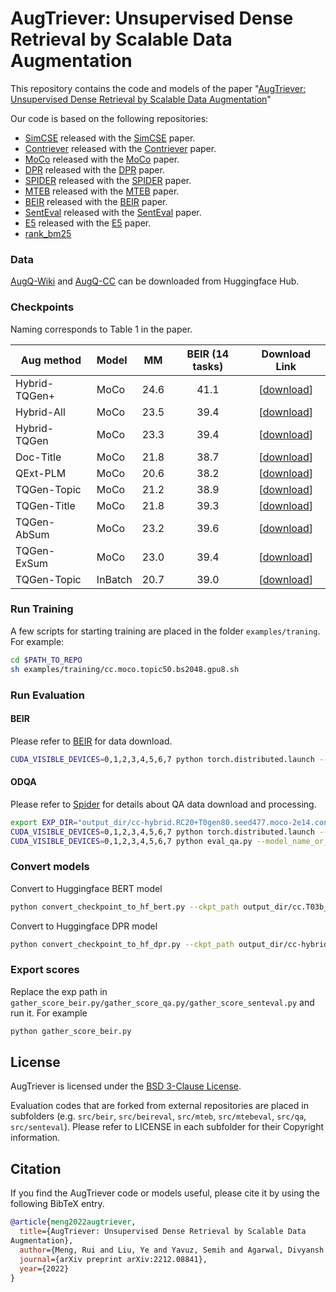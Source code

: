# AugTriever: Unsupervised Dense Retrieval by Scalable Data Augmentation

This repository contains the code and models of the paper "[AugTriever: Unsupervised Dense Retrieval by Scalable Data Augmentation](https://arxiv.org/abs/2212.08841)"

Our code is based on the following repositories:
- [SimCSE](https://github.com/princeton-nlp/SimCSE) released with the [SimCSE](https://arxiv.org/abs/2104.08821) paper.
- [Contriever](https://github.com/facebookresearch/contriever) released with the [Contriever](https://arxiv.org/abs/2109.07567) paper.
- [MoCo](https://github.com/facebookresearch/moco) released with the [MoCo](https://arxiv.org/pdf/1911.05722.pdf) paper.
- [DPR](https://github.com/facebookresearch/DPR) released with the [DPR](https://arxiv.org/abs/2004.04906) paper.
- [SPIDER](https://github.com/oriram/spider) released with the [SPIDER](https://arxiv.org/abs/1908.03847) paper.
- [MTEB](https://github.com/embeddings-benchmark/mteb) released with the [MTEB](https://arxiv.org/abs/2210.07316) paper.
- [BEIR](https://github.com/beir-cellar/beir) released with the [BEIR](https://arxiv.org/abs/2104.08663) paper.
- [SentEval](https://github.com/facebookresearch/SentEval) released with the [SentEval](https://arxiv.org/abs/1803.05449) paper.
- [E5](https://github.com/microsoft/unilm/tree/master/e5) released with the [E5](https://arxiv.org/pdf/2212.03533.pdf) paper.
- [rank_bm25](https://github.com/dorianbrown/rank_bm25)


### Data
[AugQ-Wiki](https://huggingface.co/datasets/memray/AugTriever-AugQ-Wiki) and [AugQ-CC](https://huggingface.co/datasets/memray/AugTriever-AugQ-CC) can be downloaded from Huggingface Hub.

### Checkpoints
Naming corresponds to Table 1 in the paper.

| Aug method    | Model    |  MM   |  BEIR (14 tasks)  |                           Download Link                                     |
|---------------|:---------|:-----:|:-----------------:|:---------------------------------------------------------------------------:|
| Hybrid-TQGen+ | MoCo     | 24.6  |       41.1        |  [[download](https://huggingface.co/memray/AugTriever-Hybrid-TQGen-plus)]   |
| Hybrid-All    | MoCo     | 23.5  |       39.4        |     [[download](https://huggingface.co/memray/AugTriever-Hybrid-All/)]      |
| Hybrid-TQGen  | MoCo     | 23.3  |       39.4        |  [[download](https://huggingface.co/memray/AugTriever-Hybrid-TQGen)]  |
| Doc-Title     | MoCo     | 21.8  |       38.7        |      [[download](https://huggingface.co/memray/AugTriever-DocTitle/)]       |
| QExt-PLM      | MoCo     | 20.6  |       38.2        |      [[download](https://huggingface.co/memray/AugTriever-QExt-PLM/)]       |
| TQGen-Topic   | MoCo     | 21.2  |       38.9        |     [[download](https://huggingface.co/memray/AugTriever-TQGen-Topic/)]     |
| TQGen-Title   | MoCo     | 21.8  |       39.3        |     [[download](https://huggingface.co/memray/AugTriever-TQGen-Title/)]     |
| TQGen-AbSum   | MoCo     | 23.2  |       39.6        |     [[download](https://huggingface.co/memray/AugTriever-TQGen-AbSum/)]     |
| TQGen-ExSum   | MoCo     | 23.0  |       39.4        |     [[download](https://huggingface.co/memray/AugTriever-TQGen-ExSum/)]     |
| TQGen-Topic   | InBatch  | 20.7  |       39.0        | [[download](https://huggingface.co/memray/AugTriever-TQGen-Topic-InBatch/)] |

### Run Training
A few scripts for starting training are placed in the folder `examples/traning`. For example:
```bash
cd $PATH_TO_REPO
sh examples/training/cc.moco.topic50.bs2048.gpu8.sh
```

### Run Evaluation
#### BEIR
Please refer to [BEIR](https://github.com/beir-cellar/beir) for data download.
```bash
CUDA_VISIBLE_DEVICES=0,1,2,3,4,5,6,7 python torch.distributed.launch --nproc_per_node=8 --master_addr=127.0.0.1 --master_port=2255 eval_beir.py --model_name_or_path output_dir/augtriever-release/cc.T03b_title50.moco-2e14.contriever256-special50.bert-base-uncased.avg.dot.q128d256.step100k.bs1024.lr5e5/ --dataset fiqa --metric dot --pooling average --per_gpu_batch_size 128 --beir_data_path data/beir/ --output_dir eval_dir/beir
```
#### ODQA
Please refer to [Spider](https://github.com/oriram/spider) for details about QA data download and processing. 
```bash
export EXP_DIR="output_dir/cc-hybrid.RC20+T0gen80.seed477.moco-2e14.contriever256-special50.bert-base-uncased.avg.dot.q128d256.step200k.bs2048.lr5e5/"
CUDA_VISIBLE_DEVICES=0,1,2,3,4,5,6,7 python torch.distributed.launch --nproc_per_node=8 --master_port=31133 --max_restarts=0 generate_passage_embeddings.py --model_name_or_path $EXP_DIR --output_dir $EXP_DIR/embeddings --passages data/nq/psgs_w100.tsv --per_gpu_batch_size 512
CUDA_VISIBLE_DEVICES=0,1,2,3,4,5,6,7 python eval_qa.py --model_name_or_path facebook/contriever --passages data/nq/psgs_w100.tsv --passages_embeddings "$EXP_DIR/embeddings/*" --qa_file data/nq/qas/*-test.csv,data/nq/qas/entityqs/test/P*.test.json --output_dir $EXP_DIR/qa_output --save_or_load_index
```

### Convert models
Convert to Huggingface BERT model
```bash
python convert_checkpoint_to_hf_bert.py --ckpt_path output_dir/cc.T03b_topic.inbatch.contriever256-special.bert-base-uncased.avg.dot.q128d256.step100k.bs1024.lr5e5 --output_dir output_dir/cc.T03b_topic.inbatch.contriever256-special.bert-base-uncased.avg.dot.q128d256.step100k.bs1024.lr5e5/hf_ckpt_bert --model_type shared
```
Convert to Huggingface DPR model
```bash
python convert_checkpoint_to_hf_dpr.py --ckpt_path output_dir/cc-hybrid.RC20+T0gen80.seed477.moco-2e14.contriever256-special50.bert-base-uncased.avg.dot.q128d256.step200k.bs2048.lr5e5 --output_dir output_dir/cc-hybrid.RC20+T0gen80.seed477.moco-2e14.contriever256-special50.bert-base-uncased.avg.dot.q128d256.step200k.bs2048.lr5e5/hf_ckpt_dpr --model_type shared
```

### Export scores
Replace the exp path in `gather_score_beir.py/gather_score_qa.py/gather_score_senteval.py` and run it. For example 
```bash
python gather_score_beir.py
```

## License

AugTriever is licensed under the [BSD 3-Clause License](LICENSE).

Evaluation codes that are forked from external repositories are placed in subfolders (e.g. `src/beir`,  `src/beireval`, `src/mteb`, `src/mtebeval`, `src/qa`, `src/senteval`). Please refer to LICENSE in each subfolder for their Copyright information.

## Citation

If you find the AugTriever code or models useful, please cite it by using the following BibTeX entry.

```BibTeX
@article{meng2022augtriever,
  title={AugTriever: Unsupervised Dense Retrieval by Scalable Data
Augmentation},
  author={Meng, Rui and Liu, Ye and Yavuz, Semih and Agarwal, Divyansh and Tu, Lifu and Yu, Ning and Zhang, Jianguo and Bhat, Meghana and Zhou, Yingbo},
  journal={arXiv preprint arXiv:2212.08841},
  year={2022}
}
```

